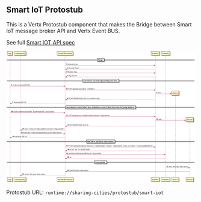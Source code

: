 ## Smart IoT Protostub

This is a Vertx Protostub component that makes the Bridge between Smart IoT message broker API and Vertx Event BUS.

See full [Smart IOT API spec](https://iot.alticelabs.com/docs/)

![Smart IoT Integration Main Data Flows](smart-iot.png)

Protostub URL: `runtime://sharing-cities/protostub/smart-iot`